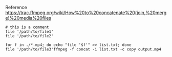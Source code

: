 Reference https://trac.ffmpeg.org/wiki/How%20to%20concatenate%20(join,%20merge)%20media%20files

    # this is a comment
    file '/path/to/file1'
    file '/path/to/file2'

    for f in ./*.mp4; do echo "file '$f'" >> list.txt; done
    file '/path/to/file3'ffmpeg -f concat -i list.txt -c copy output.mp4
